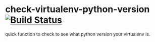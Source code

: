 # check-virtualenv-python-version   [![Build Status](https://travis-ci.org/conradho/check-virtualenv-python-version.svg?branch=master)](https://travis-ci.org/conradho/check-virtualenv-python-version) 

quick function to check to see what python version your virtualenv is.
